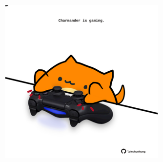<!-- built at 10/09/2022, 08:00:48 UTC -->
<p align="center">
  <img width="500" height="500" src="./ReadmeImage.svg">
</p>
